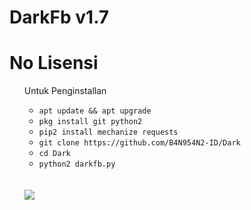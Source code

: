 # DarkFb v1.7
# No Lisensi

<ul>
Untuk Penginstallan
<ul>
<li><code>apt update && apt upgrade</code></li>
<li><code>pkg install git python2</code></li>
<li><code>pip2 install mechanize requests</code></li>
<li><code>git clone https://github.com/B4N954N2-ID/Dark</code></li>
<li><code>cd Dark</code></li>
<li><code>python2 darkfb.py</code></li>
</ul>
<br />
<br />
<img src="https://github.com/B4N954N2-ID/Dark/blob/master/Screenshot_20190907-120436.png" />
